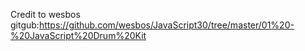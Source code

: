 Credit to wesbos
gitgub:https://github.com/wesbos/JavaScript30/tree/master/01%20-%20JavaScript%20Drum%20Kit
